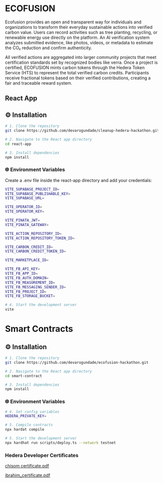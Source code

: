 # ECOFUSION

Ecofusion provides an open and transparent way for individuals and organizations to transform their everyday sustainable actions into verified carbon value. Users can record activities such as tree planting, recycling, or renewable energy use directly on the platform. An AI verification system analyzes submitted evidence, like photos, videos, or metadata to estimate the CO₂ reduction and confirm authenticity.

All verified actions are aggregated into larger community projects that meet certification standards set by recognized bodies like verra. Once a project is certified, ECOFUSION mints carbon tokens through the Hedera Token Service (HTS) to represent the total verified carbon credits. Participants receive fractional tokens based on their verified contributions, creating a fair and traceable reward system.

## React App

## ⚙️ Installation

```bash
# 1. Clone the repository
git clone https://github.com/devarogundade/cleanup-hedera-hackathon.git

# 2. Navigate to the React app directory
cd react-app

# 3. Install dependencies
npm install
```

### 🌐 Environment Variables

Create a .env file inside the react-app directory and add your credentials:

```bash
VITE_SUPABASE_PROJECT_ID=
VITE_SUPABASE_PUBLISHABLE_KEY=
VITE_SUPABASE_URL=

VITE_OPERATOR_ID=
VITE_OPERATOR_KEY=

VITE_PINATA_JWT=
VITE_PINATA_GATEWAY=

VITE_ACTION_REPOSITORY_ID=
VITE_ACTION_REPOSITORY_TOKEN_ID=

VITE_CARBON_CREDIT_ID=
VITE_CARBON_CREDIT_TOKEN_ID=

VITE_MARKETPLACE_ID=

VITE_FB_API_KEY=
VITE_FB_APP_ID=
VITE_FB_AUTH_DOMAIN=
VITE_FB_MEASUREMENT_ID=
VITE_FB_MESSAGING_SENDER_ID=
VITE_FB_PROJECT_ID=
VITE_FB_STORAGE_BUCKET=
```

```bash
# 4. Start the development server
vite
```

# Smart Contracts

## ⚙️ Installation

```bash
# 1. Clone the repository
git clone https://github.com/devarogundade/ecofusion-hackathon.git

# 2. Navigate to the React app directory
cd smart-contract

# 3. Install dependencies
npm install
```

### 🌐 Environment Variables

```bash
# 4. Set config variables
HEDERA_PRIVATE_KEY=
```

```bash
# 5. Compile contracts
npx hardat compile
```

```bash
# 5. Start the development server
npx hardhat run scripts/deploy.ts --network testnet
```

### Hedera Developer Certificates

[chisom certificate.pdf](https://github.com/user-attachments/files/23269974/certificate.pdf)

[ibrahim_certificate.pdf](https://github.com/user-attachments/files/23269972/ibrahim_arogundade_certificate.pdf)



